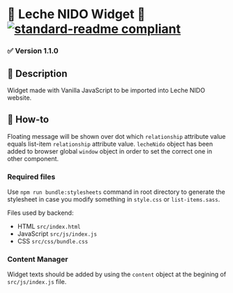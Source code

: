 # 🥛 Leche NIDO Widget 🥛 [![standard-readme compliant](https://img.shields.io/badge/readme%20style-standard-brightgreen.svg?style=flat-square)](https://github.com/RichardLitt/standard-readme)

### ✅ Version 1.1.0

## 🔖 Description

Widget made with Vanilla JavaScript to be imported into Leche NIDO website.

## 📖 How-to

Floating message will be shown over dot which `relationship` attribute value equals list-item `relationship` attribute value. `lecheNido` object has been added to browser global `window` object in order to set the correct one in other component.

### Required files

Use `npm run bundle:stylesheets` command in root directory to generate the stylesheet in case you modify something in `style.css` or `list-items.sass`.

Files used by backend:

- HTML `src/index.html`
- JavaScript `src/js/index.js`
- CSS `src/css/bundle.css`

### Content Manager

Widget texts should be added by using the `content` object at the begining of `src/js/index.js` file.
